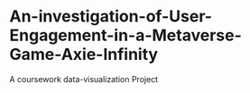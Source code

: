 # An-investigation-of-User-Engagement-in-a-Metaverse-Game-Axie-Infinity
A coursework data-visualization Project
